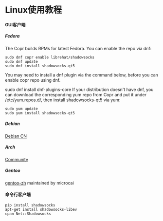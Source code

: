 # Linux使用教程

<!-- > An awesome project. -->

#### GUI客户端

#####  Fedora


The Copr builds RPMs for latest Fedora. You can enable the repo via dnf:

```
sudo dnf copr enable librehat/shadowsocks
sudo dnf update
sudo dnf install shadowsocks-qt5
```
You may need to install a dnf plugin via the command below, before you can enable copr repo using dnf.

sudo dnf install dnf-plugins-core
If your distribution doesn't have dnf, you can download the corresponding yum repo from Copr and put it under /etc/yum.repos.d/, then install shadowsocks-qt5 via yum:

```
sudo yum update
sudo yum install shadowsocks-qt5
```


##### Debian

<a href="https://github.com/debiancn/repo" target="_blank">Debian CN</a> 



##### Arch

<a href="https://www.archlinux.org/packages/community/x86_64/shadowsocks-qt5/" target="_blank">Community</a> 



##### Gentoo

<a href="https://github.com/microcai/gentoo-zh" target="_blank">gentoo-zh</a> maintained by microcai



#### 命令行客户端

```
pip install shadowsocks
apt-get install shadowsocks-libev
cpan Net::Shadowsocks
```





